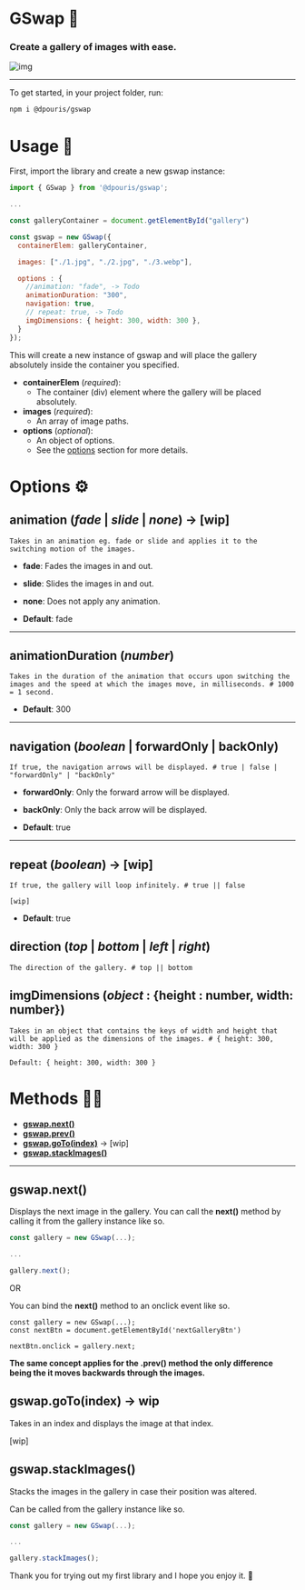 # GSwap 🌠

### Create a gallery of images with ease.

![img](./gswap.gif)

---

To get started, in your project folder, run:

```bash
npm i @dpouris/gswap
```

# Usage 🔨

First, import the library and create a new gswap instance:

```js
import { GSwap } from '@dpouris/gswap';

...

const galleryContainer = document.getElementById("gallery")

const gswap = new GSwap({
  containerElem: galleryContainer,

  images: ["./1.jpg", "./2.jpg", "./3.webp"],

  options : {
    //animation: "fade", -> Todo
    animationDuration: "300",
    navigation: true,
    // repeat: true, -> Todo
    imgDimensions: { height: 300, width: 300 },
  }
});
```

This will create a new instance of gswap and will place the gallery absolutely inside the container you specified.

- **containerElem** (_required_):
  - The container (div) element where the gallery will be placed absolutely.
- **images** (_required_):
  - An array of image paths.
- **options** (_optional_):
  - An object of options.
  - See the [options](#Options) section for more details.

# Options ⚙️

## **animation** (_fade_ | _slide_ | _none_) -> [wip]

    Takes in an animation eg. fade or slide and applies it to the switching motion of the images.

- **fade**:
  Fades the images in and out.
- **slide**:
  Slides the images in and out.
- **none**:
  Does not apply any animation.

- **Default**: fade

---

## **animationDuration** (_number_)

    Takes in the duration of the animation that occurs upon switching the images and the speed at which the images move, in milliseconds. # 1000 = 1 second.

- **Default**: 300

---

## **navigation** (_boolean_ | forwardOnly | backOnly)

    If true, the navigation arrows will be displayed. # true | false | "forwardOnly" | "backOnly"

- **forwardOnly**:
  Only the forward arrow will be displayed.
- **backOnly**:
  Only the back arrow will be displayed.

- **Default**: true

---

## **repeat** (_boolean_) -> [wip]

    If true, the gallery will loop infinitely. # true || false

    [wip]

- **Default**: true

## direction (_top_ | _bottom_ | _left_ | _right_)

    The direction of the gallery. # top || bottom

## imgDimensions (_object_ : {height : number, width: number})

    Takes in an object that contains the keys of width and height that will be applied as the dimensions of the images. # { height: 300, width: 300 }

    Default: { height: 300, width: 300 }

# Methods 🧑‍💻

- [**gswap.next()**](<#gswap.next()>)
- [**gswap.prev()**](<#gswap.next()>)
- [**gswap.goTo(index)**](<#gswap.goTo(index)>) -> [wip]
- [**gswap.stackImages()**](<#gswap.stackImages()>)

---

## **gswap.next()**

Displays the next image in the gallery.
You can call the **next()** method by calling it from the gallery instance like so.

```js
const gallery = new GSwap(...);

...

gallery.next();
```

OR

You can bind the **next()** method to an onclick event like so.

```
const gallery = new GSwap(...);
const nextBtn = document.getElementById('nextGalleryBtn')

nextBtn.onclick = gallery.next;
```

**The same concept applies for the .prev() method the only difference being the it moves backwards through the images.**

## **gswap.goTo(index)** -> wip

Takes in an index and displays the image at that index.

[wip]

## **gswap.stackImages()**

Stacks the images in the gallery in case their position was altered.

Can be called from the gallery instance like so.

```js
const gallery = new GSwap(...);

...

gallery.stackImages();
```

Thank you for trying out my first library and I hope you enjoy it. 🫡
